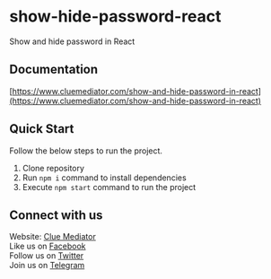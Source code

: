# show-hide-password-react
Show and hide password in React

## Documentation

[https://www.cluemediator.com/show-and-hide-password-in-react](https://www.cluemediator.com/show-and-hide-password-in-react)

## Quick Start

Follow the below steps to run the project.

1. Clone repository
2. Run `npm i` command to install dependencies
3. Execute `npm start` command to run the project

## Connect with us

Website: [Clue Mediator](https://www.cluemediator.com)  
Like us on [Facebook](https://www.facebook.com/thecluemediator)  
Follow us on [Twitter](https://twitter.com/cluemediator)  
Join us on [Telegram](https://t.me/cluemediator)
